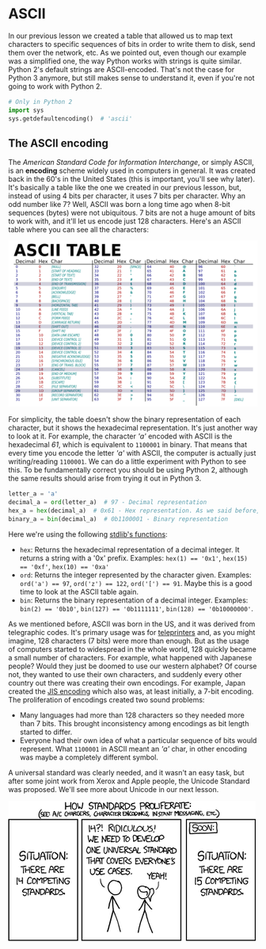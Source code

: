 # ASCII

In our previous lesson we created a table that allowed us to map text characters to specific sequences of bits in order to write them to disk, send them over the network, etc. As we pointed out, even though our example was a simplified one, the way Python works with strings is quite similar. Python 2's default strings are ASCII-encoded. That's not the case for Python 3 anymore, but still makes sense to understand it, even if you're not going to work with Python 2.

```python
# Only in Python 2
import sys
sys.getdefaultencoding()  # 'ascii'
```

## The ASCII encoding

The _American Standard Code for Information Interchange_, or simply ASCII, is an **encoding** scheme widely used in computers in general. It was created back in the 60's in the United States (this is important, you'll see why later). It's basically a table like the one we created in our previous lesson, but, instead of using 4 bits per character, it uses 7 bits per character. Why an odd number like 7? Well, ASCII was born a long time ago when 8-bit sequences (bytes) were not ubiquitous. 7 bits are not a huge amount of bits to work with, and it'll let us encode just 128 characters. Here's an ASCII table where you can see all the characters:

![ASCII table](static/ascii-table.png)

For simplicity, the table doesn't show the binary representation of each character, but it shows the hexadecimal representation. It's just another way to look at it. For example, the character _'a'_ encoded with ASCII is the hexadecimal _61_, which is equivalent to `1100001` in binary. That means that every time you encode the letter _'a'_ with ASCII, the computer is actually just writing/reading `1100001`. We can do a little experiment with Python to see this. To be fundamentally correct you should be using Python 2, although the same results should arise from trying it out in Python 3.

```python
letter_a = 'a'
decimal_a = ord(letter_a)  # 97 - Decimal representation
hex_a = hex(decimal_a)  # 0x61 - Hex representation. As we said before, 61.
binary_a = bin(decimal_a)  # 0b1100001 - Binary representation
```

Here we're using the following [stdlib's functions](https://docs.python.org/2/library/functions.html):

 * `hex`: Returns the hexadecimal representation of a decimal integer. It returns a string with a '0x' prefix. Examples: `hex(1) == '0x1'`, `hex(15) == '0xf'`, `hex(10) == '0xa'`
 * `ord`: Returns the integer represented by the character given. Examples: `ord('a') == 97`, `ord('z') == 122`, `ord('[') == 91`. Maybe this is a good time to look at the ASCII table again.
 * `bin`: Returns the binary representation of a decimal integer. Examples: `bin(2) == '0b10'`, `bin(127) == '0b1111111'`, `bin(128) == '0b10000000'`.

As we mentioned before, ASCII was born in the US, and it was derived from telegraphic codes. It's primary usage was for [teleprinters](https://en.wikipedia.org/wiki/Teleprinter) and, as you might imagine, 128 characters (7 bits) were more than enough. But as the usage of computers started to widespread in the whole world, 128 quickly became a small number of characters. For example, what happened with Japanese people? Would they just be doomed to use our western alphabet? Of course not, they wanted to use their own characters, and suddenly every other country out there was creating their own encodings. For example, Japan created the [JIS encoding](https://en.wikipedia.org/wiki/JIS_encoding) which also was, at least initially, a 7-bit encoding. The proliferation of encodings created two sound problems:

* Many languages had more than 128 characters so they needed more than 7 bits. This brought inconsistency among encodings as bit length started to differ.
* Everyone had their own idea of what a particular sequence of bits would represent. What `1100001` in ASCII meant an _'a'_ char, in other encoding was maybe a completely different symbol.

A universal standard was clearly needed, and it wasn't an easy task, but after some joint work from Xerox and Apple people, the Unicode Standard was proposed. We'll see more about Unicode in our next lesson.

[![XKCD](static/standards-xkcd.png)](https://xkcd.com/927/)
